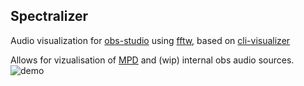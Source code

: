 ## Spectralizer
Audio visualization for [obs-studio](https://obsproject.com/) using [fftw](http://fftw.org/), based on [cli-visualizer](https://github.com/dpayne/cli-visualizer)

Allows for vizualisation of [MPD](https://www.musicpd.org/) and (wip) internal obs audio sources.
![demo](https://i.imgur.com/RwJ3Kt3.png)
